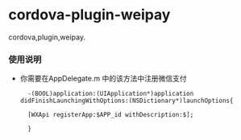 # cordova-plugin-weipay
cordova,plugin,weipay.
### 使用说明
* 你需要在AppDelegate.m 中的该方法中注册微信支付
 
        -(BOOL)application:(UIApplication*)application didFinishLaunchingWithOptions:(NSDictionary*)launchOptions{
        
        [WXApi registerApp:$APP_id withDescription:$];
        
        }

